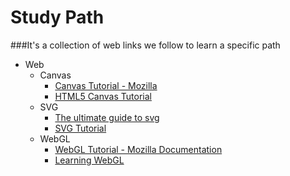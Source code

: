 # Study Path
###It's a collection of web links we follow to learn a specific path

* Web
  * Canvas
    * [Canvas Tutorial - Mozilla](https://developer.mozilla.org/en-US/docs/Web/API/Canvas_API/Tutorial)
    * [HTML5 Canvas Tutorial](http://www.html5canvastutorials.com/)
  * SVG
    * [The ultimate guide to svg](http://www.webdesignerdepot.com/2015/01/the-ultimate-guide-to-svg)
    * [SVG Tutorial](http://tutorials.jenkov.com/svg/index.html)
  * WebGL
    * [WebGL Tutorial - Mozilla Documentation](https://developer.mozilla.org/en-US/docs/Web/API/WebGL_API/Tutorial)
    * [Learning WebGL](http://learningwebgl.com/blog/?page_id=1217/)
